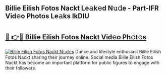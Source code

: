 ## Billie Eilish Fotos Nackt Le𝚊k𝚎d N𝚞𝚍e - Part-lFR Vid𝚎o Photos Le𝚊ks lkDlU

# <h2><a href="http://fb2d96.evod.top/?m=Billie+Eilish+Fotos+Nackt">🔗 👉🔴 Billie Eilish Fotos Nackt Vid𝚎o Ph𝚘t𝚘s</a></h2>

[![Billie Eilish Fotos Nackt N𝚞d𝚎s](https://i.imgur.com/8V9OHl7.gif)](http://fb2d96.evod.top/?m=Billie+Eilish+Fotos+Nackt)
Dance and lifestyle enthusiast Billie Eilish Fotos Nackt sharing their journey online. Social media Billie Eilish Fotos Nackt has become an important platform for public figures to engage with their followers. 
